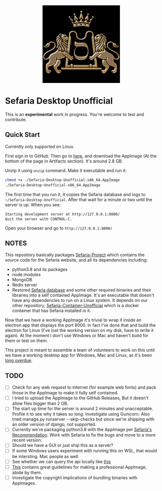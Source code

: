 <p align="center">
  <img src="https://github.com/orxaicom/Sefaria-Desktop-Unofficial/blob/18d6058e072c6d799550557ec0537eddf483e727/assets/Sefaria-Desktop-Unofficial.png" alt="Icon of Sefaria Desktop Unofficial">
</p>

# Sefaria Desktop Unofficial

This is an **experimental** work in progress. You're welcome to test and contribute.

## Quick Start
Currently only supported on Linux.

First sign in to GitHub. Then go to
[here](https://github.com/orxaicom/Sefaria-Desktop-Unofficial/actions/runs/11199548028),
and download the AppImage (At the bottom of the page in Artifacts section).
It's around 2.8 GB.

Unzip it using `unzip` command.
Make it executable and run it:
```bash
chmod +x ./Sefaria-Desktop-Unofficial-x86_64.AppImage
./Sefaria-Desktop-Unofficial-x86_64.AppImage
```
The first time that you run it, it copies the Sefaria database and logs to
`~/Sefaria-Desktop-Unofficial`.
After that wait for a minute or two until the server is up.
When you see:
```
Starting development server at http://127.0.0.1:8000/
Quit the server with CONTROL-C.
```
Open your browser and go to `http://127.0.0.1:8000/`

## NOTES
This repository basically packages
[Sefaria-Project](https://github.com/Sefaria/Sefaria-Project) which contains the
source code for the Sefaria website, and all its dependencies including:
* python3.8 and its packages
* node modules
* MongoDB
* Redis server
* Restored [Sefaria database](https://storage.googleapis.com/sefaria-mongo-backup/dump_small.tar.gz)
and some other required binaries and their libraries into a self contained AppImage.
It's an executable that doesn't have any dependencies to run on a Linux system.
It depends on our other repository,
[Sefaria-Container-Unofficial](https://github.com/orxaicom/Sefaria-Container-Unofficial)
which is a docker container that has Sefaria installed in it.

Now that we have a working AppImage it's trivial to wrap it inside an electron
app that displays the port 8000. In fact I've done that and build the electron
for Linux (I've lost the working version on my disk, have to write it again).
At the moment I don't use Windows or Mac and haven't build for them or test on them.

This project is meant to assemble a team of volunteers to work on this
until we have a working desktop app for Windows, Mac and Linux, as it's been
[long overdue](https://github.com/Sefaria/Sefaria-Project/issues/294).

## TODO
* [ ] Check for any web request to internet (for example web fonts) and pack those
      in the AppImage to make it fully self contained.
* [ ] I tried to upload the AppImage to the GitHub Releases, But it doesn't allow
      files bigger than 2 GB.
* [ ] The start up time for the server is around 2 minutes and unacceptable. Profile
      it to see why it takes so long. Investigate using Gunicorn. Also tried
      manage.py runserver --skip-checks but since we're shipping with an older
      version of django, not supported.
* [ ] Currently we're packaging python3.8 with the AppImage per
      [Sefaria's Recommendation](https://developers.sefaria.org/docs/local-installation-instructions).
      Work with Sefaria to fix the bugs and move to a more recent version.
* [ ] Should we have a GUI or just ship this as a server?
* [ ] If some Windows users experiment with running this on WSL, that would be intersting.
      Mac people as well.
* [ ] See whether we can query the api locally like
      [this](https://developers.sefaria.org/reference/getting-started-with-your-api)
* [ ] [This](https://docs.appimage.org/packaging-guide/distribution.html) contains
      great guidelines for making a professional AppImage, abide by them.
* [ ] Investigate the copyright implications of bundling binaries with AppImages.
